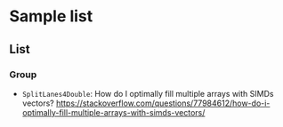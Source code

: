 # Sample list

## List

### Group

- `SplitLanes4Double`: How do I optimally fill multiple arrays with SIMDs vectors? https://stackoverflow.com/questions/77984612/how-do-i-optimally-fill-multiple-arrays-with-simds-vectors/
